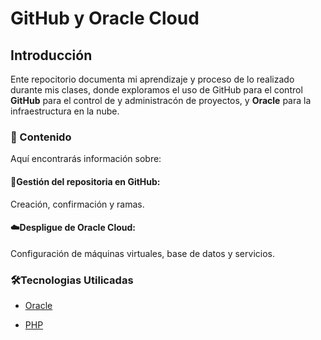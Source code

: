# GitHub y Oracle Cloud
## Introducción
Ente repocitorio documenta mi aprendizaje y proceso de lo realizado durante mis clases, donde exploramos el uso de GitHub para el control **GitHub** para el control de y administracón de proyectos, y **Oracle** para la infraestructura en la nube.


### 🚀 Contenido 
Aquí encontrarás información sobre:

#### 📂Gestión del repositoria en GitHub:
Creación, confirmación y ramas.

#### ☁️Despligue de Oracle Cloud:
Configuración de máquinas virtuales, base de datos y servicios.

### 🛠️Tecnologias Utilicadas

* [Oracle](https://github.com/Snapshotss/Snapshotss.github.io/blob/main/Oracle%20Cloud/READMEOraclecloud.md)

* [PHP](https://github.com/Snapshotss/Snapshotss.github.io/blob/main/PHP/READMEphp.md)





